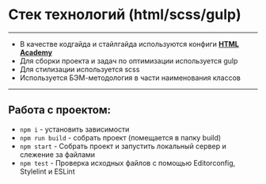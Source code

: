# Стек технологий (html/scss/gulp) 

---

* В качестве кодгайда и стайлгайда используются конфиги **[HTML Academy](https://github.com/htmlacademy/codeguide)**
* Для сборки проекта и задач по оптимизации используется gulp
* Для стилизации используется scss
* Используется БЭМ-методология в части наименования классов

---

## Работа с проектом:
* `npm i` - установить зависимости
* `npm run build` - собрать проект (помещается в папку build)
* `npm start` - Собрать проект и запустить локальный сервер и слежение за файлами
* `npm test` - Проверка исходных файлов с помощью Editorconfig, Stylelint и ESLint
